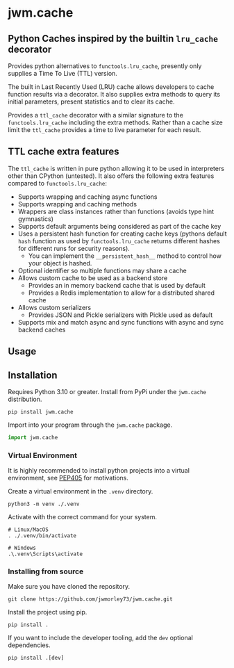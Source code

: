 # jwm.cache

## Python Caches inspired by the builtin `lru_cache` decorator

Provides python alternatives to `functools.lru_cache`, presently only supplies a Time To Live (TTL) version. 

The built in Last Recently Used (LRU) cache allows developers to cache function results via a decorator. It also supplies extra methods to query its initial parameters, present statistics and to clear its cache.

Provides a `ttl_cache` decorator with a similar signature to the `functools.lru_cache` including the extra methods. Rather than a cache size limit the `ttl_cache` provides a time to live parameter for each result.

## TTL cache extra features

The `ttl_cache` is written in pure python allowing it to be used in interpreters other than CPython (untested). It also offers the following extra features compared to `functools.lru_cache`:
 - Supports wrapping and caching async functions
 - Supports wrapping and caching methods
 - Wrappers are class instances rather than functions (avoids type hint gymnastics)
 - Supports default arguments being considered as part of the cache key
 - Uses a persistent hash function for creating cache keys (pythons default `hash` function as used by `functools.lru_cache` returns different hashes for different runs for security reasons).
   - You can implement the `__persistent_hash__` method to control how your object is hashed.
 - Optional identifier so multiple functions may share a cache
 - Allows custom cache to be used as a backend store
   - Provides an in memory backend cache that is used by default
   - Provides a Redis implementation to allow for a distributed shared cache
 - Allows custom serializers
   - Provides JSON and Pickle serializers with Pickle used as default
 - Supports mix and match async and sync functions with async and sync backend caches

## Usage

## Installation

Requires Python 3.10 or greater. Install from PyPi under the `jwm.cache` distribution.

```shell
pip install jwm.cache
```

Import into your program through the `jwm.cache` package.

```python
import jwm.cache
```

### Virtual Environment

It is highly recommended to install python projects into a virtual environment, see [PEP405](https://peps.python.org/pep-0405/) for motivations.

Create a virtual environment in the `.venv` directory.

```shell
python3 -m venv ./.venv
```

Activate with the correct command for your system.
```shell
# Linux/MacOS
. ./.venv/bin/activate
```

```shell
# Windows
.\.venv\Scripts\activate
```

### Installing from source

Make sure you have cloned the repository.

```shell
git clone https://github.com/jwmorley73/jwm.cache.git
```

Install the project using pip.

```shell
pip install .
```

If you want to include the developer tooling, add the `dev` optional dependencies.

```shell
pip install .[dev]
```
